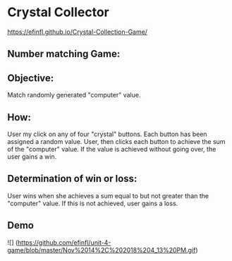 # Crystal Collector
https://efinfl.github.io/Crystal-Collection-Game/

## Number matching Game: 
## Objective: 
Match randomly generated "computer" value. 
## How: 
User my click on any of four "crystal" buttons. Each button has been assigned a random value. User, then clicks each button to achieve the sum of the "computer" value. If the value is achieved without going over, the user gains a win.
## Determination of win or loss: 
User wins when she achieves a sum equal to but not greater than the "computer" value. If this is not achieved, user gains a loss.

## Demo
![]  (https://github.com/efinfl/unit-4-game/blob/master/Nov%2014%2C%202018%204_13%20PM.gif)
